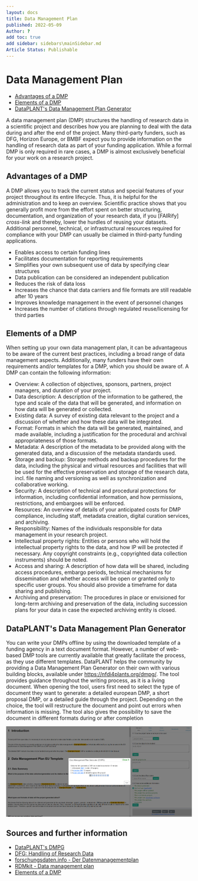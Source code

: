 ```yaml
---
layout: docs
title: Data Management Plan
published: 2022-05-09
Author: ?
add toc: true
add sidebar: sidebars\mainSidebar.md
Article Status: Publishable
---
```


# Data Management Plan

- [Advantages of a DMP](#Advantages-of-a-DMP)
- [Elements of a DMP](#Elements-of-a-DMP)
- [DataPLANT's Data Management Plan Generator](#DataPLANT's-Data-Management-Plan-Generator)

A data management plan (DMP) structures the handling of research data in a scientific project and describes how you are planning to deal with the data during and after the end of the project. Many third-party funders, such as DFG, Horizon Europe, or BMBF expect you to provide information on the handling of research data as part of your funding application. While a formal DMP is only required in rare cases, a DMP is almost exclusively beneficial for your work on a research project. 

## Advantages of a DMP
A DMP allows you to track the current status and special features of your project throughout its entire lifecycle. Thus, it is helpful for the administration and to keep an overview. 
Scientific practice shows that you generally profit more from the effort spent on better structuring, documentation, and organization of your research data, if you [FAIRify] *cross-link* and thereby, lower the hurdles of reusing your datasets.
Additional personnel, technical, or infrastructural resources required for compliance with your DMP can usually be claimed in third-party funding applications. 

- Enables access to certain funding lines	
- Facilitates documentation for reporting requirements	
- Simplifies your own subsequent use of data by specifying clear structures                                                            	 
- Data publication can be considered an independent publication	 
- Reduces the risk of data loss	 
- Increases the chance that data carriers and file formats are still readable after 10 years
- Improves knowledge management in the event of personnel changes
- Increases the number of citations through regulated reuse/licensing for third parties


## Elements of a DMP
When setting up your own data management plan, it can be advantageous to be aware of the current best practices, including a broad range of data management aspects. Additionally, many funders have their own requirements and/or templates for a DMP, which you should be aware of. A DMP can contain the following information:

- Overview: A collection of objectives, sponsors, partners, project managers, and duration of your project.
- Data description: A description of the information to be gathered, the type and scale of the data that will be generated, and information on how data will be generated or collected.
- Existing data: A survey of existing data relevant to the project and a discussion of whether and how these data will be integrated.
- Format: Formats in which the data will be generated, maintained, and made available, including a justification for the procedural and archival appropriateness of those formats.
- Metadata: A description of the metadata to be provided along with the generated data, and a discussion of the metadata standards used.
- Storage and backup: Storage methods and backup procedures for the data, including the physical and virtual resources and facilities that will be used for the effective preservation and storage of the research data, incl. file naming and versioning as well as synchronization and collaborative working.
- Security:	A description of technical and procedural protections for information, including confidential information, and how permissions, restrictions, and embargoes will be enforced.
- Resources: An overview of details of your anticipated costs for DMP compliance, including staff, metadata creation, digital curation services, and archiving.
- Responsibility: Names of the individuals responsible for data management in your research project.
- Intellectual property rights:	Entities or persons who will hold the intellectual property rights to the data, and how IP will be protected if necessary. Any copyright constraints (e.g., copyrighted data collection instruments) should be noted.
- Access and sharing: A description of how data will be shared, including access procedures, embargo periods, technical mechanisms for dissemination and whether access will be open or granted only to specific user groups. You should also provide a timeframe for data sharing and publishing.
- Archiving and preservation: The procedures in place or envisioned for long-term archiving and preservation of the data, including succession plans for your data in case the expected archiving entity is closed.


## DataPLANT's Data Management Plan Generator
You can write your DMPs offline by using the downloaded template of a funding agency in a text document format. However, a number of web-based DMP tools are currently available that greatly facilitate the process, as they use different templates. 
DataPLANT helps the community by providing a Data Management Plan Generator on their own with various building blocks, available under https://nfdi4plants.org/dmpg/. The tool provides guidance throughout the writing process, as it is a living document. When opening the tool, users first need to select the type of document they want to generate: a detailed european DMP, a short proposal DMP, or a detailed guide through the project. Depending on the choice, the tool will restructure the document and point out errors when information is missing. The tool also gives the possibility to save the document in different formats during or after completion

![DMPG](DMPG.png)


## Sources and further information
- [DataPLANT's DMPG](https://nfdi4plants.org/dmpg/)
- [DFG: Handling of Research Data](https://www.dfg.de/en/research_funding/principles_dfg_funding/research_data/index.html)
- [forschungsdaten.info - Der Datenmanagementplan](https://www.forschungsdaten.info/themen/informieren-und-planen/datenmanagementplan/) 
- [RDMkit - Data management plan](https://rdmkit.elixir-europe.org/data_management_plan.html)
- [Elements of a DMP](https://www.icpsr.umich.edu/web/pages/datamanagement/dmp/elements.html)
